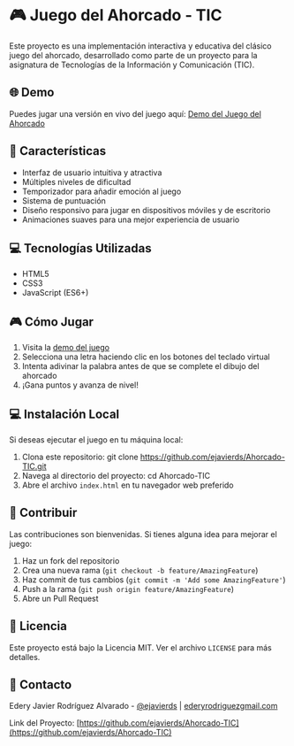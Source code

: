# 🎮 Juego del Ahorcado - TIC

Este proyecto es una implementación interactiva y educativa del clásico juego del ahorcado, desarrollado como parte de un proyecto para la asignatura de Tecnologías de la Información y Comunicación (TIC).

## 🌐 Demo

Puedes jugar una versión en vivo del juego aquí: [Demo del Juego del Ahorcado](https://juego-ahorcado-tic.s3.sa-east-1.amazonaws.com/index.html)

## 🎯 Características

- Interfaz de usuario intuitiva y atractiva
- Múltiples niveles de dificultad
- Temporizador para añadir emoción al juego
- Sistema de puntuación
- Diseño responsivo para jugar en dispositivos móviles y de escritorio
- Animaciones suaves para una mejor experiencia de usuario

## 💻 Tecnologías Utilizadas

- HTML5
- CSS3
- JavaScript (ES6+)

## 🎮 Cómo Jugar

1. Visita la [demo del juego](https://juego-ahorcado-tic.s3.sa-east-1.amazonaws.com/index.html)
2. Selecciona una letra haciendo clic en los botones del teclado virtual
3. Intenta adivinar la palabra antes de que se complete el dibujo del ahorcado
4. ¡Gana puntos y avanza de nivel!

## 💻 Instalación Local

Si deseas ejecutar el juego en tu máquina local:

1. Clona este repositorio: git clone https://github.com/ejavierds/Ahorcado-TIC.git
2. Navega al directorio del proyecto: cd Ahorcado-TIC
3. Abre el archivo `index.html` en tu navegador web preferido

## 🤝 Contribuir

Las contribuciones son bienvenidas. Si tienes alguna idea para mejorar el juego:

1. Haz un fork del repositorio
2. Crea una nueva rama (`git checkout -b feature/AmazingFeature`)
3. Haz commit de tus cambios (`git commit -m 'Add some AmazingFeature'`)
4. Push a la rama (`git push origin feature/AmazingFeature`)
5. Abre un Pull Request

## 📝 Licencia

Este proyecto está bajo la Licencia MIT. Ver el archivo `LICENSE` para más detalles.

## 📲 Contacto

Edery Javier Rodríguez Alvarado - [@ejavierds](https://github.com/ejavierds) | [ederyrodriguezgmail.com](mailito:ederyrodriguezgmail.com)

Link del Proyecto: [https://github.com/ejavierds/Ahorcado-TIC](https://github.com/ejavierds/Ahorcado-TIC)
